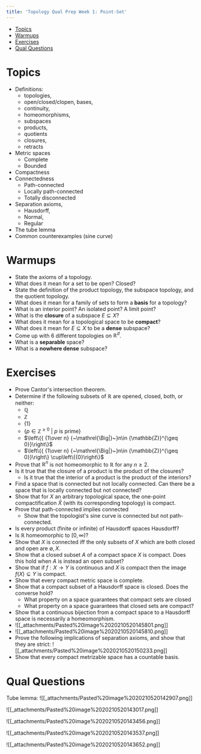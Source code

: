 ```yaml
---
title: 'Topology Qual Prep Week 1: Point-Set'
---
```


-   [Topics](#topics)
-   [Warmups](#warmups)
-   [Exercises](#exercises)
-   [Qual Questions](#qual-questions)














Topics
======

-   Definitions:
    -   topologies,
    -   open/closed/clopen, bases,
    -   continuity,
    -   homeomorphisms,
    -   subspaces
    -   products,
    -   quotients
    -   closures,
    -   retracts
-   Metric spaces
    -   Complete
    -   Bounded
-   Compactness
-   Connectedness
    -   Path-connected
    -   Locally path-connected
    -   Totally disconnected
-   Separation axioms,
    -   Hausdorff,
    -   Normal,
    -   Regular
-   The tube lemma
-   Common counterexamples (sine curve)

Warmups
=======

-   State the axioms of a topology.
-   What does it mean for a set to be open? Closed?
-   State the definition of the product topology, the subspace topology, and the quotient topology.
-   What does it mean for a family of sets to form a **basis** for a topology?
-   What is an interior point? An isolated point? A limit point?
-   What is the **closure** of a subspace $E\subseteq X$?
-   What does it mean for a topological space to be **compact**?
-   What does it mean for $E\subseteq X$ to be a **dense** subspace?
-   Come up with 6 different topologies on ${\mathbb{R}}^d$.
-   What is a **separable** space?
-   What is a **nowhere dense** subspace?

Exercises
=========

-   Prove Cantor's intersection theorem.
-   Determine if the following subsets of ${\mathbb{R}}$ are opened, closed, both, or neither:
    -   ${\mathbb{Q}}$
    -   ${\mathbb{Z}}$
    -   $\left\{{1}\right\}$
    -   $\left\{{p \in {\mathbb{Z}}^{\geq 0} {~\mathrel{\Big|}~}p\text{ is prime}}\right\}$
    -   $\left\{{ {1\over n} {~\mathrel{\Big|}~}n\in {\mathbb{Z}}^{\geq 0}}\right\}$
    -   $\left\{{ {1\over n} {~\mathrel{\Big|}~}n\in {\mathbb{Z}}^{\geq 0}}\right\} \cup\left\{{0}\right\}$
-   Prove that ${\mathbb{R}}^n$ is not homeomorphic to ${\mathbb{R}}$ for any $n\geq 2$.
-   Is it true that the closure of a product is the product of the closures?
    -   Is it true that the interior of a product is the product of the interiors?
-   Find a space that is connected but not locally connected. Can there be a space that is locally connected but not connected?
-   Show that for $X$ an arbitrary topological space, the one-point compactification $\widehat{X}$ (with its corresponding topology) is compact.
-   Prove that path-connected implies connected
    -   Show that the topologist's sine curve is connected but not path-connected.
-   Is every product (finite or infinite) of Hausdorff spaces Hausdorff?
-   Is ${\mathbb{R}}$ homeomorphic to $[0, \infty)$?
-   Show that $X$ is connected iff the only subsets of $X$ which are both closed and open are $\emptyset, X$.
-   Show that a closed subset $A$ of a compact space $X$ is compact. Does this hold when $A$ is instead an open subset?
-   Show that if $f:X\to Y$ is continuous and $X$ is compact then the image $f(X)\subseteq Y$ is compact.
-   Show that every compact metric space is complete.
-   Show that a compact subset of a Hausdorff space is closed. Does the converse hold?
    -   What property on a space guarantees that compact sets are closed
    -   What property on a space guarantees that closed sets are compact?
-   Show that a continuous bijection from a compact space to a Hausdorff space is necessarily a homeomorphism.
-   ![[_attachments/Pasted%20image%2020210520145801.png]]
-   ![[_attachments/Pasted%20image%2020210520145810.png]]
-   Prove the following implications of separation axioms, and show that they are strict: ![[_attachments/Pasted%20image%2020210520150233.png]]
-   Show that every compact metrizable space has a countable basis.

Qual Questions
==============

Tube lemma: ![[_attachments/Pasted%20image%2020210520142907.png]]

![[_attachments/Pasted%20image%2020210520143017.png]]

![[_attachments/Pasted%20image%2020210520143456.png]]

![[_attachments/Pasted%20image%2020210520143537.png]]

![[_attachments/Pasted%20image%2020210520143652.png]]

